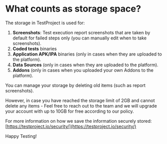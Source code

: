 # What counts as storage space?

The storage in TestProject is used for:&#x20;

1. **Screenshots**: Test execution report screenshots that are taken by default for failed steps only (you can manually edit when to take screenshots).
2. **Coded tests** binaries&#x20;
3. **Application APK/IPA** binaries (only in cases when they are uploaded to the platform).
4. **Data Sources** (only in cases when they are uploaded to the platform).
5. **Addons** (only in cases when you uploaded your own Addons to the platform).

You can manage your storage by deleting old items (such as report screenshots).&#x20;

However, in case you have reached the storage limit of 2GB and cannot delete any items - Feel free to reach out to the team and we will upgrade your account with up to 10GB for free according to our policy.&#x20;

For more information on how we save the information securely stored:\
[https://testproject.io/security/](https://testproject.io/security/)

Happy Testing!
